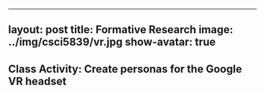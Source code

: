 
---
layout: post
title: Formative Research
image: ../img/csci5839/vr.jpg
show-avatar: true
---
## Class Activity: Create personas for the Google VR headset

